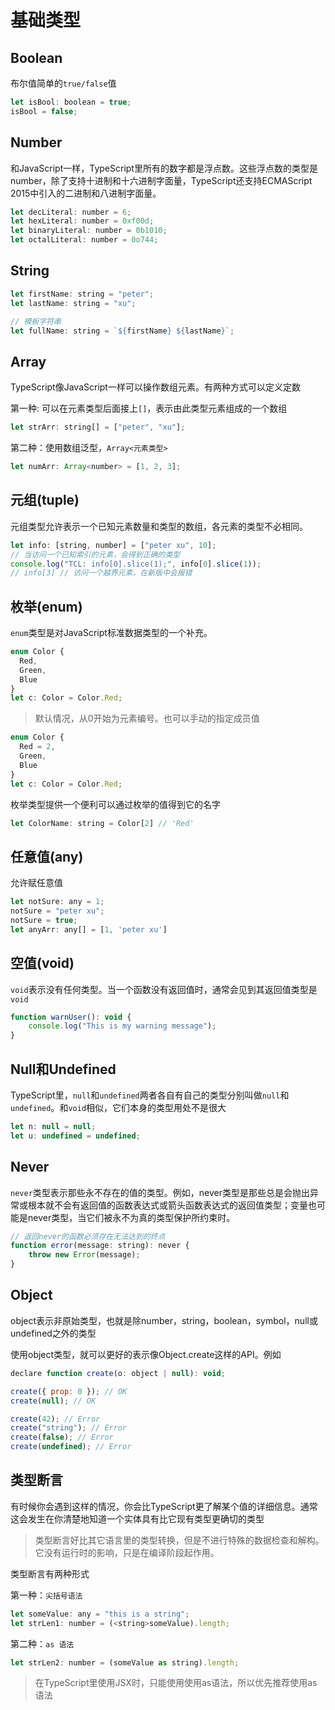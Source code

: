 # 基础类型

## Boolean
布尔值简单的`true/false`值

```javascript
let isBool: boolean = true;
isBool = false;
```

## Number
和JavaScript一样，TypeScript里所有的数字都是浮点数。这些浮点数的类型是number，除了支持十进制和十六进制字面量，TypeScript还支持ECMAScript 2015中引入的二进制和八进制字面量。

```javascript
let decLiteral: number = 6;
let hexLiteral: number = 0xf00d;
let binaryLiteral: number = 0b1010;
let octalLiteral: number = 0o744;
```

## String

```javascript
let firstName: string = "peter";
let lastName: string = "xu";

// 模板字符串
let fullName: string = `${firstName} ${lastName}`;
```

## Array
TypeScript像JavaScript一样可以操作数组元素。有两种方式可以定义定数

第一种: 可以在元素类型后面接上`[]`，表示由此类型元素组成的一个数组

```javascript
let strArr: string[] = ["peter", "xu"];
```

第二种：使用数组泛型，`Array<元素类型>`

```javascript
let numArr: Array<number> = [1, 2, 3];
```

## 元组(tuple)
元组类型允许表示一个已知元素数量和类型的数组，各元素的类型不必相同。

```javascript
let info: [string, number] = ["peter xu", 10];
// 当访问一个已知索引的元素，会得到正确的类型
console.log("TCL: info[0].slice(1);", info[0].slice(1));
// info[3] // 访问一个越界元素，在新版中会报错
```

## 枚举(enum)
`enum`类型是对JavaScript标准数据类型的一个补充。

```javascript
enum Color {
  Red,
  Green,
  Blue
}
let c: Color = Color.Red;
```

> 默认情况，从0开始为元素编号。也可以手动的指定成员值

```javascript
enum Color {
  Red = 2,
  Green,
  Blue
}
let c: Color = Color.Red;
```

枚举类型提供一个便利可以通过枚举的值得到它的名字

```javascript
let ColorName: string = Color[2] // 'Red'
```

## 任意值(any)
允许赋任意值

```javascript
let notSure: any = 1;
notSure = "peter xu";
notSure = true;
let anyArr: any[] = [1, 'peter xu']
```

## 空值(void)
`void`表示没有任何类型。当一个函数没有返回值时，通常会见到其返回值类型是`void`

```javascript
function warnUser(): void {
    console.log("This is my warning message");
}
```

## Null和Undefined
TypeScript里，`null`和`undefined`两者各自有自己的类型分别叫做`null`和`undefined`。和`void`相似，它们本身的类型用处不是很大

```javascript
let n: null = null;
let u: undefined = undefined;
```

## Never
`never`类型表示那些永不存在的值的类型。例如，never类型是那些总是会抛出异常或根本就不会有返回值的函数表达式或箭头函数表达式的返回值类型；变量也可能是never类型，当它们被永不为真的类型保护所约束时。

```javascript
// 返回never的函数必须存在无法达到的终点
function error(message: string): never {
    throw new Error(message);
}
```

## Object
object表示非原始类型，也就是除number，string，boolean，symbol，null或undefined之外的类型

使用object类型，就可以更好的表示像Object.create这样的API。例如

```javascript
declare function create(o: object | null): void;

create({ prop: 0 }); // OK
create(null); // OK

create(42); // Error
create("string"); // Error
create(false); // Error
create(undefined); // Error
```

## 类型断言
有时候你会遇到这样的情况，你会比TypeScript更了解某个值的详细信息。通常这会发生在你清楚地知道一个实体具有比它现有类型更确切的类型

> 类型断言好比其它语言里的类型转换，但是不进行特殊的数据检查和解构。它没有运行时的影响，只是在编译阶段起作用。

类型断言有两种形式

第一种：`尖括号语法`

```javascript
let someValue: any = "this is a string";
let strLen1: number = (<string>someValue).length;
```

第二种：`as 语法`

```javascript
let strLen2: number = (someValue as string).length;
```

> 在TypeScript里使用JSX时，只能使用使用as语法，所以优先推荐使用as语法
